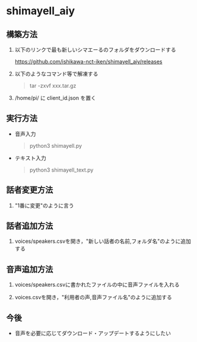# shimayell_aiy

## 構築方法

1. 以下のリンクで最も新しいシマエーるのフォルダをダウンロードする

    https://github.com/ishikawa-nct-iken/shimayell_aiy/releases

2. 以下のようなコマンド等で解凍する

    > tar -zxvf xxx.tar.gz

3. /home/pi/ に client_id.json を置く

## 実行方法

- 音声入力

    > python3 shimayell.py

- テキスト入力

    > python3 shimayell_text.py

## 話者変更方法

1. "1番に変更"のように言う

## 話者追加方法

1. voices/speakers.csvを開き，"新しい話者の名前,フォルダ名"のように追加する

## 音声追加方法

1. voices/speakers.csvに書かれたファイルの中に音声ファイルを入れる

2. voices.csvを開き，"利用者の声,音声ファイル名"のように追加する

## 今後

- 音声を必要に応じてダウンロード・アップデートするようにしたい
